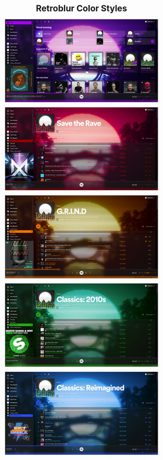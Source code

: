 <h1 align="center">Retroblur Color Styles</h1>
<p align="center">

![Purple](preview/home.png)

![Red](preview/red.png)

![Orange](preview/orange.png)

![Green](preview/green.png)

![Blue](preview/blue.png)
 </p>
